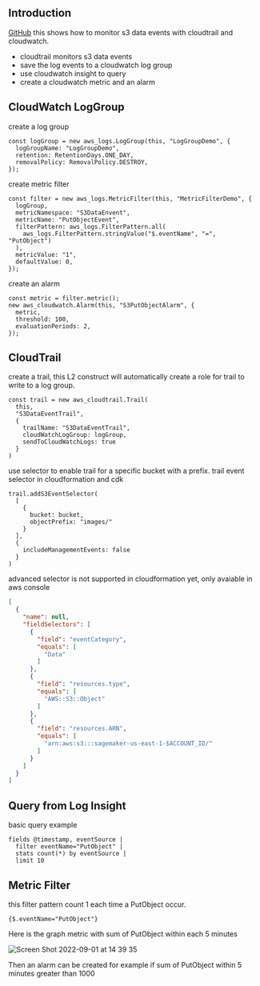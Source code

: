 ## Introduction 
[GitHub](https://github.com/entest-hai/s3-cloudtrail-cloudwatch) 
this shows how to monitor s3 data events with cloudtrail and cloudwatch. 

- cloudtrail monitors s3 data events 
- save the log events to a cloudwatch log group 
- use cloudwatch insight to query 
- create a cloudwatch metric and an alarm 


## CloudWatch LogGroup 
create a log group 
```tsx
const logGroup = new aws_logs.LogGroup(this, "LogGroupDemo", {
  logGroupName: "LogGroupDemo",
  retention: RetentionDays.ONE_DAY,
  removalPolicy: RemovalPolicy.DESTROY,
});
```

create metric filter 
```tsx
const filter = new aws_logs.MetricFilter(this, "MetricFilterDemo", {
  logGroup,
  metricNamespace: "S3DataEnvent",
  metricName: "PutObjectEvent",
  filterPattern: aws_logs.FilterPattern.all(
    aws_logs.FilterPattern.stringValue("$.eventName", "=", "PutObject")
  ),
  metricValue: "1",
  defaultValue: 0,
});

```

create an alarm 
```tsx
const metric = filter.metric();
new aws_cloudwatch.Alarm(this, "S3PutObjectAlarm", {
  metric,
  threshold: 100,
  evaluationPeriods: 2,
});
```

## CloudTrail
create a trail, this L2 construct will automatically create a role for trail to write to a log group. 
```tsx
const trail = new aws_cloudtrail.Trail(
  this,
  "S3DataEventTrail",
  {
    trailName: "S3DataEventTrail",
    cloudWatchLogGroup: logGroup,
    sendToCloudWatchLogs: true
  }
)
```

use selector to enable trail for a specific bucket with a prefix. trail event selector in cloudformation and cdk 
```tsx
trail.addS3EventSelector(
  [
    {
      bucket: bucket,
      objectPrefix: "images/"
    }
  ],
  {
    includeManagementEvents: false
  }
)
```

advanced selector is not supported in cloudformation yet, only avaiable in aws console 
```json 
[
  {
    "name": null,
    "fieldSelectors": [
      {
        "field": "eventCategory",
        "equals": [
          "Data"
        ]
      },
      {
        "field": "resources.type",
        "equals": [
          "AWS::S3::Object"
        ]
      },
      {
        "field": "resources.ARN",
        "equals": [
          "arn:aws:s3:::sagemaker-us-east-1-$ACCOUNT_ID/"
        ]
      }
    ]
  }
]
```


## Query from Log Insight 
basic query example 

```
fields @timestamp, eventSource |
  filter eventName="PutObject" | 
  stats count(*) by eventSource |
  limit 10
```

## Metric Filter
this filter pattern count 1 each time a PutObject occur.  
```
{$.eventName="PutObject"}
```
Here is the graph metric with sum of PutObject within each 5 minutes 

![Screen Shot 2022-09-01 at 14 39 35](https://user-images.githubusercontent.com/20411077/187861321-daf0a35b-9a43-4920-8483-f340303d3620.png)

Then an alarm can be created for example if sum of PutObject within 5 minutes greater than 1000

